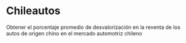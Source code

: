 # Chileautos
Obtener el porcentaje promedio de desvalorización en la reventa de los autos de origen chino en el mercado automotriz chileno
